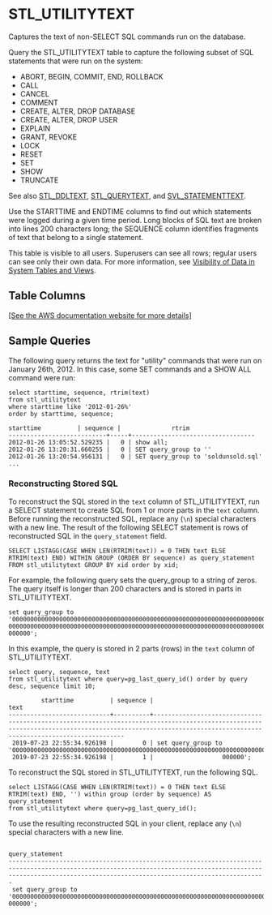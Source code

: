 # STL\_UTILITYTEXT<a name="r_STL_UTILITYTEXT"></a>

Captures the text of non\-SELECT SQL commands run on the database\.

Query the STL\_UTILITYTEXT table to capture the following subset of SQL statements that were run on the system:
+ ABORT, BEGIN, COMMIT, END, ROLLBACK
+ CALL
+ CANCEL
+ COMMENT
+ CREATE, ALTER, DROP DATABASE
+ CREATE, ALTER, DROP USER
+ EXPLAIN
+ GRANT, REVOKE
+ LOCK
+ RESET
+ SET
+ SHOW
+ TRUNCATE

See also [STL\_DDLTEXT](r_STL_DDLTEXT.md), [STL\_QUERYTEXT](r_STL_QUERYTEXT.md), and [SVL\_STATEMENTTEXT](r_SVL_STATEMENTTEXT.md)\.

Use the STARTTIME and ENDTIME columns to find out which statements were logged during a given time period\. Long blocks of SQL text are broken into lines 200 characters long; the SEQUENCE column identifies fragments of text that belong to a single statement\.

This table is visible to all users\. Superusers can see all rows; regular users can see only their own data\. For more information, see [Visibility of Data in System Tables and Views](c_visibility-of-data.md)\.

## Table Columns<a name="r_STL_UTILITYTEXT-table-columns"></a>

[\[See the AWS documentation website for more details\]](http://docs.aws.amazon.com/redshift/latest/dg/r_STL_UTILITYTEXT.html)

## Sample Queries<a name="r_STL_UTILITYTEXT-sample-queries"></a>

The following query returns the text for "utility" commands that were run on January 26th, 2012\. In this case, some SET commands and a SHOW ALL command were run: 

```
select starttime, sequence, rtrim(text)
from stl_utilitytext
where starttime like '2012-01-26%'
order by starttime, sequence;

starttime          | sequence |              rtrim
---------------------------+-----+----------------------------------
2012-01-26 13:05:52.529235 |   0 | show all;
2012-01-26 13:20:31.660255 |   0 | SET query_group to ''
2012-01-26 13:20:54.956131 |   0 | SET query_group to 'soldunsold.sql'
...
```

### Reconstructing Stored SQL<a name="r_STL_UTILITYTEXT-reconstruct-sql"></a>

To reconstruct the SQL stored in the `text` column of STL\_UTILITYTEXT, run a SELECT statement to create SQL from 1 or more parts in the `text` column\. Before running the reconstructed SQL, replace any \(`\n`\) special characters with a new line\. The result of the following SELECT statement is rows of reconstructed SQL in the `query_statement` field\.

```
SELECT LISTAGG(CASE WHEN LEN(RTRIM(text)) = 0 THEN text ELSE RTRIM(text) END) WITHIN GROUP (ORDER BY sequence) as query_statement 
FROM stl_utilitytext GROUP BY xid order by xid;
```

For example, the following query sets the query\_group to a string of zeros\. The query itself is longer than 200 characters and is stored in parts in STL\_UTILITYTEXT\.

```
set query_group to '00000000000000000000000000000000000000000000000000000000000000000000000000000000
0000000000000000000000000000000000000000000000000000000000000000000000000000000000                  000000';
```

In this example, the query is stored in 2 parts \(rows\) in the `text` column of STL\_UTILITYTEXT\.

```
select query, sequence, text
from stl_utilitytext where query=pg_last_query_id() order by query desc, sequence limit 10;
```

```
         starttime          | sequence |                                                                                                   text                                                                                                   
----------------------------+----------+----------------------------------------------------------------------------------------------------------------------------------------------------------------------------------------------------------
 2019-07-23 22:55:34.926198 |        0 | set query_group to '00000000000000000000000000000000000000000000000000000000000000000000000000000000\n0000000000000000000000000000000000000000000000000000000000000000000000000000000000
 2019-07-23 22:55:34.926198 |        1 |                   000000';
```

To reconstruct the SQL stored in STL\_UTILITYTEXT, run the following SQL\. 

```
select LISTAGG(CASE WHEN LEN(RTRIM(text)) = 0 THEN text ELSE RTRIM(text) END, '') within group (order by sequence) AS query_statement 
from stl_utilitytext where query=pg_last_query_id();
```

To use the resulting reconstructed SQL in your client, replace any \(`\n`\) special characters with a new line\. 

```
                                                                                                                                      query_statement                                                                                                                                       
-------------------------------------------------------------------------------------------------------------------------------------------------------------------------------------------------------------------
 set query_group to '00000000000000000000000000000000000000000000000000000000000000000000000000000000\n0000000000000000000000000000000000000000000000000000000000000000000000000000000000                  000000';
```